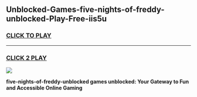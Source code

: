 
## Unblocked-Games-five-nights-of-freddy-unblocked-Play-Free-iis5u
<h3>
<a href="https://premium76.site?title=five-nights-of-freddy-unblocked&ref=18A1">CLICK TO PLAY</a></h3>
<hr>

<h3>
<a href="https://premium76.site?title=five-nights-of-freddy-unblocked&ref=18A1">CLICK 2 PLAY</a>
  
</h3>

<a href="https://premium76.site?title=five-nights-of-freddy-unblocked&ref=18A1"><img src="https://clearcache.store/games.png"></a>


**five-nights-of-freddy-unblocked games unblocked: Your Gateway to Fun and Accessible Online Gaming**
